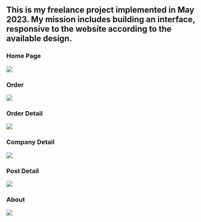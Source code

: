 <h2>This is my freelance project implemented in May 2023. My mission includes building an interface, responsive to the website according to the available design.</h2>
<h3>Home Page</h3>
<img src="https://github-production-user-asset-6210df.s3.amazonaws.com/88931957/252341374-f9cb1302-8506-4758-9682-a78fbe5d7bb5.png" />
<h3>Order</h3>
<img src="https://github-production-user-asset-6210df.s3.amazonaws.com/88931957/252341581-7f595f78-7b85-41f9-b0c4-52a10035874b.png" />
<h3>Order Detail</h3>
<img src="https://github-production-user-asset-6210df.s3.amazonaws.com/88931957/252341801-0937f58d-6f0b-4ea1-9c34-bb1617962c04.png" />
<h3>Company Detail</h3>
<img src="https://github-production-user-asset-6210df.s3.amazonaws.com/88931957/252342010-e897eb19-0bff-40bf-928d-8fd547b8a333.png" />
<h3>Post Detail</h3>
<img src="https://github-production-user-asset-6210df.s3.amazonaws.com/88931957/252342172-321b93bf-038e-44bb-8ec3-d62beb1346a8.png" />
<h3>About</h3>
<img src="https://github-production-user-asset-6210df.s3.amazonaws.com/88931957/252342369-dc2e2127-f80f-43eb-8398-c3bcb15f7169.png" />
